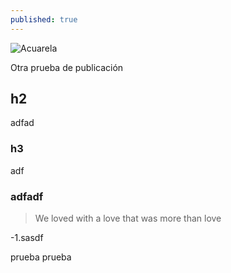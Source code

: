 ```yaml
---
published: true
---
```

![Acuarela](http://rafacomino.tk/images/proyectos/africa-thumb.jpg)

Otra prueba de publicación

<!--more-->

## h2
adfad
### h3
adf

### adfadf

> We loved with a love that was more than love

-1.sasdf

prueba prueba
